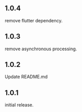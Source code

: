 
## 1.0.4
remove flutter dependency.
## 1.0.3
remove asynchronous processing.
## 1.0.2
Update README.md
## 1.0.1
initial release.
